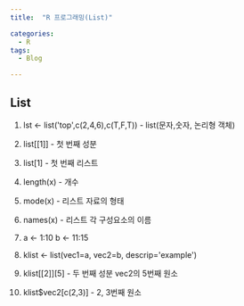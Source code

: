 ```yaml
---
title:  "R 프로그래밍(List)"

categories:
  - R
tags:
  - Blog

---
```


## List

1. lst <- list('top',c(2,4,6),c(T,F,T)) - list(문자,숫자, 논리형 객체)

2. list[[1]] - 첫 번째 성분

3. list[1] - 첫 번째 리스트

4. length(x) - 개수

5. mode(x) - 리스트 자료의 형태

6. names(x) - 리스트 각 구성요소의 이름

7. a <- 1:10 b <- 11:15

8. klist <- list(vec1=a, vec2=b, descrip='example')

9. klist[[2]][5] - 두 번째 성분 vec2의 5번째 원소

10. klist$vec2[c(2,3)] - 2, 3번째 원소

